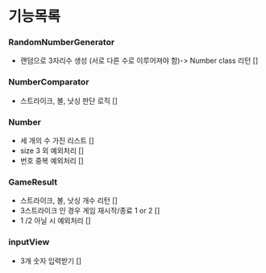 # 기능목록

### RandomNumberGenerator

- 랜덤으로 3자리수 생성 (서로 다른 수로 이루어져야 함)-> Number class 리턴 []

### NumberComparator

- 스트라이크, 볼, 낫싱 판단 로직 []

### Number

- 세 개의 수 가진 리스트 []
- size 3 외 예외처리 []
- 번호 중복 예외처리 []

### GameResult

- 스트라이크, 볼, 낫싱 개수 리턴 []
- 3스트라이크 인 경우 게임 재시작/종료 1 or 2 []
- 1 /2 아닐 시 예외처리 []

### inputView

- 3개 숫자 입력받기 []